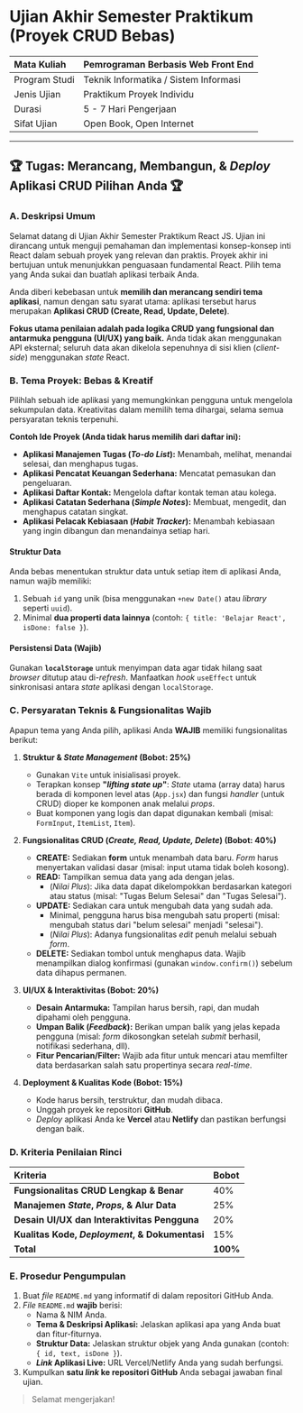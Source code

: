 # Ujian Akhir Semester Praktikum (Proyek CRUD Bebas)

| Mata Kuliah   | Pemrograman Berbasis Web Front End     |
| :------------ | :------------------------------------- |
| Program Studi | Teknik Informatika / Sistem Informasi  |
| Jenis Ujian   | Praktikum Proyek Individu              |
| Durasi        | 5 - 7 Hari Pengerjaan                  |
| Sifat Ujian   | Open Book, Open Internet               |

---

## 🏆 Tugas: Merancang, Membangun, & *Deploy* Aplikasi CRUD Pilihan Anda 🏆

### A. Deskripsi Umum

Selamat datang di Ujian Akhir Semester Praktikum React JS. Ujian ini dirancang untuk menguji pemahaman dan implementasi konsep-konsep inti React dalam sebuah proyek yang relevan dan praktis. Proyek akhir ini bertujuan untuk menunjukkan penguasaan fundamental React. Pilih tema yang Anda sukai dan buatlah aplikasi terbaik Anda.

Anda diberi kebebasan untuk **memilih dan merancang sendiri tema aplikasi**, namun dengan satu syarat utama: aplikasi tersebut harus merupakan **Aplikasi CRUD (Create, Read, Update, Delete)**.

**Fokus utama penilaian adalah pada logika CRUD yang fungsional dan antarmuka pengguna (UI/UX) yang baik.** Anda tidak akan menggunakan API eksternal; seluruh data akan dikelola sepenuhnya di sisi klien (*client-side*) menggunakan *state* React.

### B. Tema Proyek: Bebas & Kreatif

Pilihlah sebuah ide aplikasi yang memungkinkan pengguna untuk mengelola sekumpulan data. Kreativitas dalam memilih tema dihargai, selama semua persyaratan teknis terpenuhi.

**Contoh Ide Proyek (Anda tidak harus memilih dari daftar ini):**
* **Aplikasi Manajemen Tugas (*To-do List*):** Menambah, melihat, menandai selesai, dan menghapus tugas.
* **Aplikasi Pencatat Keuangan Sederhana:** Mencatat pemasukan dan pengeluaran.
* **Aplikasi Daftar Kontak:** Mengelola daftar kontak teman atau kolega.
* **Aplikasi Catatan Sederhana (*Simple Notes*):** Membuat, mengedit, dan menghapus catatan singkat.
* **Aplikasi Pelacak Kebiasaan (*Habit Tracker*):** Menambah kebiasaan yang ingin dibangun dan menandainya setiap hari.

#### Struktur Data

Anda bebas menentukan struktur data untuk setiap item di aplikasi Anda, namun wajib memiliki:
1.  Sebuah `id` yang unik (bisa menggunakan `+new Date()` atau *library* seperti `uuid`).
2.  Minimal **dua properti data lainnya** (contoh: `{ title: 'Belajar React', isDone: false }`).

#### Persistensi Data (Wajib)

Gunakan **`localStorage`** untuk menyimpan data agar tidak hilang saat *browser* ditutup atau di-*refresh*. Manfaatkan *hook* `useEffect` untuk sinkronisasi antara *state* aplikasi dengan `localStorage`.

### C. Persyaratan Teknis & Fungsionalitas Wajib

Apapun tema yang Anda pilih, aplikasi Anda **WAJIB** memiliki fungsionalitas berikut:

1.  **Struktur & *State Management* (Bobot: 25%)**
    * Gunakan `Vite` untuk inisialisasi proyek.
    * Terapkan konsep **"*lifting state up*"**: *State* utama (array data) harus berada di komponen level atas (`App.jsx`) dan fungsi *handler* (untuk CRUD) dioper ke komponen anak melalui *props*.
    * Buat komponen yang logis dan dapat digunakan kembali (misal: `FormInput`, `ItemList`, `Item`).

2.  **Fungsionalitas CRUD (*Create, Read, Update, Delete*) (Bobot: 40%)**
    * **CREATE:** Sediakan **form** untuk menambah data baru. *Form* harus menyertakan validasi dasar (misal: input utama tidak boleh kosong).
    * **READ:** Tampilkan semua data yang ada dengan jelas.
        * (*Nilai Plus*): Jika data dapat dikelompokkan berdasarkan kategori atau status (misal: "Tugas Belum Selesai" dan "Tugas Selesai").
    * **UPDATE:** Sediakan cara untuk mengubah data yang sudah ada.
        * Minimal, pengguna harus bisa mengubah satu properti (misal: mengubah status dari "belum selesai" menjadi "selesai").
        * (*Nilai Plus*): Adanya fungsionalitas *edit* penuh melalui sebuah *form*.
    * **DELETE:** Sediakan tombol untuk menghapus data. Wajib menampilkan dialog konfirmasi (gunakan `window.confirm()`) sebelum data dihapus permanen.

3.  **UI/UX & Interaktivitas (Bobot: 20%)**
    * **Desain Antarmuka:** Tampilan harus bersih, rapi, dan mudah dipahami oleh pengguna.
    * **Umpan Balik (*Feedback*):** Berikan umpan balik yang jelas kepada pengguna (misal: *form* dikosongkan setelah *submit* berhasil, notifikasi sederhana, dll).
    * **Fitur Pencarian/Filter:** Wajib ada fitur untuk mencari atau memfilter data berdasarkan salah satu propertinya secara *real-time*.

4.  **Deployment & Kualitas Kode (Bobot: 15%)**
    * Kode harus bersih, terstruktur, dan mudah dibaca.
    * Unggah proyek ke repositori **GitHub**.
    * *Deploy* aplikasi Anda ke **Vercel** atau **Netlify** dan pastikan berfungsi dengan baik.

### D. Kriteria Penilaian Rinci

| Kriteria                                | Bobot |
| :-------------------------------------- | :---- |
| **Fungsionalitas CRUD Lengkap & Benar** | 40%   |
| **Manajemen *State*, *Props*, & Alur Data** | 25%   |
| **Desain UI/UX dan Interaktivitas Pengguna** | 20%   |
| **Kualitas Kode, *Deployment*, & Dokumentasi** | 15%   |
| **Total** | **100%** |

### E. Prosedur Pengumpulan

1.  Buat *file* `README.md` yang informatif di dalam repositori GitHub Anda.
2.  *File* `README.md` **wajib** berisi:
    * Nama & NIM Anda.
    * **Tema & Deskripsi Aplikasi:** Jelaskan aplikasi apa yang Anda buat dan fitur-fiturnya.
    * **Struktur Data:** Jelaskan struktur objek yang Anda gunakan (contoh: `{ id, text, isDone }`).
    * ***Link* Aplikasi Live:** URL Vercel/Netlify Anda yang sudah berfungsi.
3.  Kumpulkan **satu *link* ke repositori GitHub** Anda sebagai jawaban final ujian.

> Selamat mengerjakan!

